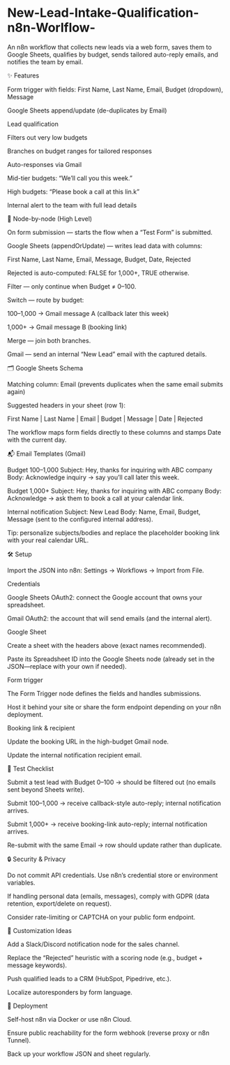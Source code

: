 # New-Lead-Intake-Qualification-n8n-Worlflow-

An n8n workflow that collects new leads via a web form, saves them to Google Sheets, qualifies by budget, sends tailored auto-reply emails, and notifies the team by email.

✨ Features

Form trigger with fields: First Name, Last Name, Email, Budget (dropdown), Message

Google Sheets append/update (de-duplicates by Email)

Lead qualification

Filters out very low budgets

Branches on budget ranges for tailored responses

Auto-responses via Gmail

Mid-tier budgets: “We’ll call you this week.”

High budgets: “Please book a call at this lin.k”

Internal alert to the team with full lead details


🧩 Node-by-node (High Level)

On form submission — starts the flow when a “Test Form” is submitted.

Google Sheets (appendOrUpdate) — writes lead data with columns:

First Name, Last Name, Email, Message, Budget, Date, Rejected

Rejected is auto-computed: FALSE for 1,000+, TRUE otherwise.

Filter — only continue when Budget ≠ 0–100.

Switch — route by budget:

100–1,000 → Gmail message A (callback later this week)

1,000+ → Gmail message B (booking link)

Merge — join both branches.

Gmail — send an internal “New Lead” email with the captured details.


🗂️ Google Sheets Schema

Matching column: Email (prevents duplicates when the same email submits again)

Suggested headers in your sheet (row 1):

First Name | Last Name | Email | Budget  | Message | Date | Rejected

The workflow maps form fields directly to these columns and stamps Date with the current day.


📬 Email Templates (Gmail)

Budget 100–1,000
Subject: Hey, thanks for inquiring with ABC company
Body: Acknowledge inquiry → say you’ll call later this week.

Budget 1,000+
Subject: Hey, thanks for inquiring with ABC company
Body: Acknowledge → ask them to book a call at your calendar link.

Internal notification
Subject: New Lead
Body: Name, Email, Budget, Message (sent to the configured internal address).

Tip: personalize subjects/bodies and replace the placeholder booking link with your real calendar URL.


🛠️ Setup

Import the JSON into n8n: Settings → Workflows → Import from File.

Credentials

Google Sheets OAuth2: connect the Google account that owns your spreadsheet.

Gmail OAuth2: the account that will send emails (and the internal alert).

Google Sheet

Create a sheet with the headers above (exact names recommended).

Paste its Spreadsheet ID into the Google Sheets node (already set in the JSON—replace with your own if needed).

Form trigger

The Form Trigger node defines the fields and handles submissions.

Host it behind your site or share the form endpoint depending on your n8n deployment.

Booking link & recipient

Update the booking URL in the high-budget Gmail node.

Update the internal notification recipient email.

🧪 Test Checklist

Submit a test lead with Budget 0–100 → should be filtered out (no emails sent beyond Sheets write).

Submit 100–1,000 → receive callback-style auto-reply; internal notification arrives.

Submit 1,000+ → receive booking-link auto-reply; internal notification arrives.

Re-submit with the same Email → row should update rather than duplicate.

🔒 Security & Privacy

Do not commit API credentials. Use n8n’s credential store or environment variables.

If handling personal data (emails, messages), comply with GDPR (data retention, export/delete on request).

Consider rate-limiting or CAPTCHA on your public form endpoint.

🧭 Customization Ideas

Add a Slack/Discord notification node for the sales channel.

Replace the “Rejected” heuristic with a scoring node (e.g., budget + message keywords).

Push qualified leads to a CRM (HubSpot, Pipedrive, etc.).

Localize autoresponders by form language.

🐳 Deployment

Self-host n8n via Docker or use n8n Cloud.

Ensure public reachability for the form webhook (reverse proxy or n8n Tunnel).

Back up your workflow JSON and sheet regularly.
